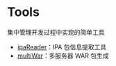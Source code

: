 # Tools
集中管理开发过程中实现的简单工具
- [ipaReader](https://github.com/jqgsninimo/Tools/blob/main/ipaReader.md)：IPA 包信息提取工具
- [multiWar](https://github.com/jqgsninimo/Tools/blob/main/multiWar.md)：多服务器 WAR 包生成